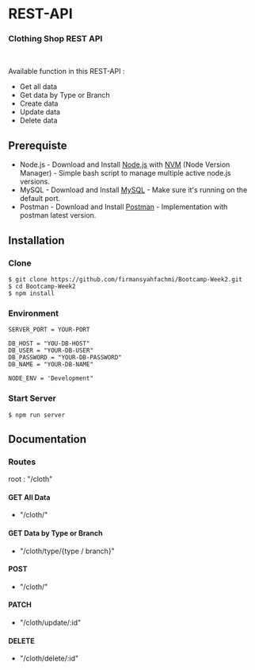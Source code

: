 <h1> REST-API </h1>
<h3>Clothing Shop REST API</h4><br>

Available function in this REST-API :
<ul>
 <li>Get all data</li>
 <li>Get data by Type or Branch</li>
 <li>Create data</li>
 <li>Update data</li>
 <li>Delete data</li>
</ul>

## Prerequiste
- Node.js - Download and Install [Node.js](https://nodejs.org/en/) with [NVM](https://github.com/creationix/nvm) (Node Version Manager) - Simple bash script to manage multiple active node.js versions.
- MySQL - Download and Install [MySQL](https://www.mysql.com/downloads/) - Make sure it's running on the default port.
- Postman - Download and Install [Postman](https://www.getpostman.com/downloads) - Implementation with postman latest version.

## Installation

### Clone
```
$ git clone https://github.com/firmansyahfachmi/Bootcamp-Week2.git
$ cd Bootcamp-Week2
$ npm install
```

### Environment

```
SERVER_PORT = YOUR-PORT

DB_HOST = "YOU-DB-HOST"
DB_USER = "YOUR-DB-USER"
DB_PASSWORD = "YOUR-DB-PASSWORD"
DB_NAME = "YOUR-DB-NAME"

NODE_ENV = 'Development"
```

### Start Server
```
$ npm run server
```

## Documentation

### Routes
root : "/cloth"

#### GET All Data
- "/cloth/" 

#### GET Data by Type or Branch
- "/cloth/type/{type / branch}"

#### POST
- "/cloth/" 

#### PATCH
- "/cloth/update/:id" 

#### DELETE
- "/cloth/delete/:id"


